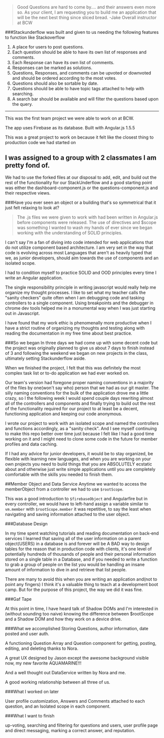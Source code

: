 > Good Questions are hard to come by.... and their answers even more so. As your client, I am requesting you to build me an application that will be the next best thing since sliced bread. -Jake Overall instructor at BCW

###Stackunderflow was built and given to us needing the following features to function like Stackoverflow
1. A place for users to post questions.
2. Each question should be able to have its own list of responses and comments. 
3. Each Response can have its own list of comments.
4. Responses can be marked as solutions.
5. Questions, Responses, and comments can be upvoted or downvoted and should be ordered according to the most votes.
6. Questions should also be sortable by date.
7. Questions should be able to have topic tags attached to help with searching.
8. A search bar should be available and will filter the questions based upon the query.
---------------------------------------------------------------------------------------
This was the first team project we were able to work on at BCW.

The app uses Firebase as its database.
Built with Angular.js 1.5.5

This was a great project to work on because it felt like the closest thing to production code we had started on

I was assigned to a group with 2 classmates I am pretty fond of.
---------------------------------------------------------------------------------------------------
We had to use the forked files at our disposal to add, edit, and build out the rest of the functionality for our StackUnderflow and a good starting point was either the dashboard-component.js or the questions-component.js and their respective views.

###Have you ever seen an object or a building that's so symmetrical that it just felt relaxing to look at? 

>The .js files we were given to work with had been written in Angular.js before components were released. The use of directives and $scope was something I wanted to wash my hands of ever since we began working with the understanding of SOLID principles. 

I can't say I'm a fan of diving into code intended for web applications that do not utilize component based architecture. I am very set in the way that code is evolving across most Languages that aren't as heavily typed that we, as junior developers, should aim towards the use of components and an isolated scope.

I had to condition myself to practice SOLID and OOD principles every time I write an Angular application. 

The single responsibility principle in writing javascript would really help me organize my thought processes. I like to set what my teacher calls the "sanity checkers" quite often when  I am debugging code and tasking controllers to a single component. Using breakpoints and the debugger in chrome dev tools helped me in a monumental way when I was just starting out in Javascript.

I have found that my work ethic is phenomenally more productive when I have a strict routine of organizing my thoughts and testing along with reading the documentation in my free time about best practice. 

###So we began
In three days we had come up with some decent code but the project was originally planned to give us about 7 days to finish instead of 3 and following the weekend we began on new projects in the class, ultimately setting Stackunderflow aside.

When we finished the project, I felt that this was definitely the most complex task list or to-do application we had ever worked on.

Our team's version had foregone proper naming conventions in a majority of the files by one(won't say who) person that we had as our git master. The silly naming conventions for the bulk of the application drove me a little crazy, so I the following week I would spend couple days rewriting almost all of the controllers and components and finally  trying to build out the rest of the functionality required for our project to at least be a decent, functioning application and keeping our code anonymous.

I wrote our project to work with an isolated scope and named  the controllers and functions accordingly, as a "sanity check". And I see myself continuing to make this repo better over time just because I felt like I had a good time working on it and I might need to clone some code in the future for member profiles and data caching.

If I had any advice for junior developers, it would be to stay organized, be flexible with learning new languages, and when you are working on your own projects you need to build things that you are ABSOLUTELY ecstatic about and otherwise just write simple applications until you are completely comfortable with the skills you needed to finish them.

##Member Object and Data Service 
Anytime we wanted to access the memberObject from a controller we had to use `$rootScope`.

This was a good introduction to `$firebaseObject` and Angularfire but in every controller, we would have to left-hand assign a variable similar to `vm.member` with `$rootScope.member` it was repetitive, to say the least when navigating and saving information attached to the user object.

###Database Design

In my time spent watching tutorials and reading documentation on back-end services I learned that saving all of the user information on a parent object(USERS) in a database is and forever will be A BAD way to design tables for the reason that in production code with clients, it's one level of potentially hundreds of thousands of people and their personal information stored on a single table in a Database, and if you needed to write a function to grab a group of people on the list you would be handling an insane amount of information to dive in and retrieve that list people. 

There are many to avoid this when you are writing an application and(not to point any fingers) I think it's a valuable thing to teach at a development boot camp. But for the purpose of this project, the way we did it was fine.


###Gaf Tape

At this point in time, I have heard talk of Shadow DOMs and I'm interested in (without sounding too naive) knowing the difference between $rootScope and a Shadow DOM and how they work on a device drive.

###What we accomplished
Storing Questions, author information, date posted and user auth.

A functioning Question Array and Question component for getting, posting, editing, and deleting thanks to Nora.

A great UX designed by Jason except the awesome background visible now, my new favorite AQUAMARINE!!!

And a well thought out DataService written by Nora and me.

A good working relationship between all three of us.

###What I worked on later

User profile customization, Answers and Comments attached to each question, and an Isolated scope in each component.


###What I want to finish

up-voting, searching and filtering for questions and users, user profile page and direct messaging, marking a correct answer, and reputation.
